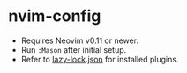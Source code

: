 # nvim-config

- Requires Neovim v0.11 or newer.
- Run `:Mason` after initial setup.
- Refer to [lazy-lock.json](lazy-lock.json) for installed plugins.
